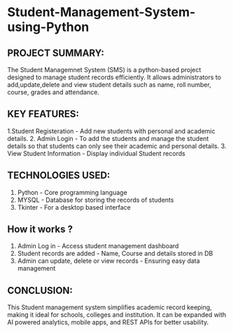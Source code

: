 # Student-Management-System-using-Python

PROJECT SUMMARY:
----------------
The Student Managemnet System (SMS) is  a python-based project designed  to manage student records efficiently.
It allows administrators to add,update,delete and view student details such as name, roll number, course, grades and attendance.


KEY FEATURES:
-------------
1.Student Registeration - Add new students with personal and academic details.
2. Admin Login - To add the students and manage the student details so that students can only see their academic and personal details.
3. View Student Information - Display individual Student records 


TECHNOLOGIES USED:
-----------------
1. Python - Core programming language
2. MYSQL - Database for storing the records of students
3. Tkinter - For a desktop based interface

How it works ?
-------------
1. Admin Log in - Access student management dashboard
2. Student records are added - Name, Course and details stored in DB
3. Admin can update, delete or view records - Ensuring easy data management

CONCLUSION:
------------
This Student management system simplifies academic record keeping, making it ideal for schools, colleges and institution. It can be expanded with AI
powered analytics, mobile apps, and REST APIs for better usability.

